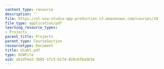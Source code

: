 ```yaml
---
content_type: resource
description: ''
file: https://ol-ocw-studio-app-production.s3.amazonaws.com/courses/18-996-random-matrix-theory-and-its-applications-spring-2004/ab1dfee23b851fc5b17d828c6fba3b3a_diabl.pdf
file_type: application/pdf
learning_resource_types:
- Projects
parent_title: Projects
parent_type: CourseSection
resourcetype: Document
title: diabl.pdf
type: OCWFile
uid: ab1dfee2-3b85-1fc5-b17d-828c6fba3b3a
---
```

